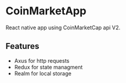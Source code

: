 # CoinMarketApp
React native app using CoinMarketCap api V2.

## Features
* Axus for http requests
* Redux for state managment
* Realm for local storage
